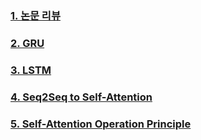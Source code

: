 ### [1. 논문 리뷰](https://github.com/UGeunJi/AI_Papers-and-Mathematics/blob/main/Papers/A%20Novel%20End-to-end%20Network%20Based%20on%20a%20bidirectional%20GRU%20and%20a%20Self-Attention%20Mechanism%20for%20Denoising%20of%20Electroencephalography%20Signals/A%20Novel%20End-to-end%20Network%20Based%20on%20a%20bidirectional%20GRU%20and%20a%20Self-Attention%20Mechanism%20for%20Denoising%20of%20Electroencephalography%20Signals.md)

### [2. GRU](https://github.com/UGeunJi/AI_Papers-and-Mathematics/blob/main/Papers/A%20Novel%20End-to-end%20Network%20Based%20on%20a%20bidirectional%20GRU%20and%20a%20Self-Attention%20Mechanism%20for%20Denoising%20of%20Electroencephalography%20Signals/Gated%20Recurrent%20Unit_GRU.md)

### [3. LSTM](https://github.com/UGeunJi/AI_Papers-and-Mathematics/blob/main/Papers/A%20Novel%20End-to-end%20Network%20Based%20on%20a%20bidirectional%20GRU%20and%20a%20Self-Attention%20Mechanism%20for%20Denoising%20of%20Electroencephalography%20Signals/Long%20Short-Term%20Memory_LSTM.md)

### [4. Seq2Seq to Self-Attention](https://github.com/UGeunJi/AI_Papers-and-Mathematics/blob/main/Papers/A%20Novel%20End-to-end%20Network%20Based%20on%20a%20bidirectional%20GRU%20and%20a%20Self-Attention%20Mechanism%20for%20Denoising%20of%20Electroencephalography%20Signals/Sequence-to-Sequence_to_Self-Attention.md)

### [5. Self-Attention Operation Principle](https://github.com/UGeunJi/AI_Papers-and-Mathematics/blob/main/Papers/A%20Novel%20End-to-end%20Network%20Based%20on%20a%20bidirectional%20GRU%20and%20a%20Self-Attention%20Mechanism%20for%20Denoising%20of%20Electroencephalography%20Signals/Self-Attention%20Operation%20Principle.md)
